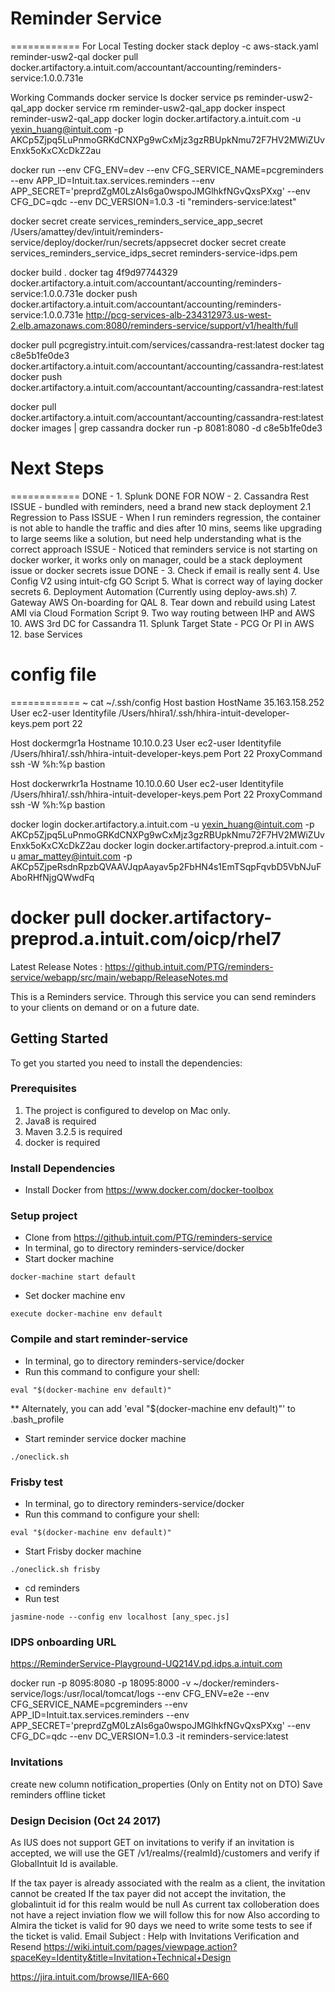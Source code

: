 # Reminder Service
============
For Local Testing
docker stack deploy -c aws-stack.yaml reminder-usw2-qal
docker pull docker.artifactory.a.intuit.com/accountant/accounting/reminders-service:1.0.0.731e

Working Commands
docker service ls
docker service ps reminder-usw2-qal_app
docker service rm reminder-usw2-qal_app
docker inspect reminder-usw2-qal_app
docker login docker.artifactory.a.intuit.com -u yexin_huang@intuit.com -p AKCp5Zjpq5LuPnmoGRKdCNXPg9wCxMjz3gzRBUpkNmu72F7HV2MWiZUvEnxk5oKxCXcDkZ2au

docker run --env CFG_ENV=dev --env CFG_SERVICE_NAME=pcgreminders --env APP_ID=Intuit.tax.services.reminders --env APP_SECRET='preprdZgM0LzAIs6ga0wspoJMGlhkfNGvQxsPXxg' --env CFG_DC=qdc --env DC_VERSION=1.0.3 -ti "reminders-service:latest"


docker secret create services_reminders_service_app_secret  /Users/amattey/dev/intuit/reminders-service/deploy/docker/run/secrets/appsecret
docker secret create services_reminders_service_idps_secret reminders-service-idps.pem

docker build .
docker tag 4f9d97744329 docker.artifactory.a.intuit.com/accountant/accounting/reminders-service:1.0.0.731e
docker push docker.artifactory.a.intuit.com/accountant/accounting/reminders-service:1.0.0.731e
http://pcg-services-alb-234312973.us-west-2.elb.amazonaws.com:8080/reminders-service/support/v1/health/full


docker pull pcgregistry.intuit.com/services/cassandra-rest:latest
docker tag c8e5b1fe0de3 docker.artifactory.a.intuit.com/accountant/accounting/cassandra-rest:latest
docker push docker.artifactory.a.intuit.com/accountant/accounting/cassandra-rest:latest

docker pull docker.artifactory.a.intuit.com/accountant/accounting/cassandra-rest:latest
docker images | grep cassandra
docker run -p 8081:8080 -d c8e5b1fe0de3


# Next Steps
============
DONE - 1. Splunk
DONE FOR NOW - 2. Cassandra Rest 
    ISSUE - bundled with reminders, need a brand new stack deployment 
2.1 Regression to Pass
    ISSUE - When I run reminders regression, the container is not able to handle the traffic and dies after 10 mins, seems like upgrading to large seems like a solution, but need help understanding what is the correct approach
    ISSUE - Noticed that reminders service is not starting on docker worker, it works only on manager, could be a stack deployment issue or docker secrets issue
DONE - 3. Check if email is really sent 
4. Use Config V2 using intuit-cfg GO Script
5. What is correct way of laying docker secrets
6. Deployment Automation (Currently using deploy-aws.sh)
7. Gateway AWS On-boarding for QAL
8. Tear down and rebuild using Latest AMI via Cloud Formation Script
9. Two way routing between IHP and AWS
10. AWS 3rd DC for Cassandra
11. Splunk Target State - PCG Or PI in AWS
12. base Services 


# config file 
============
~ cat ~/.ssh/config
Host bastion
HostName 35.163.158.252
User ec2-user
Identityfile /Users/hhira1/.ssh/hhira-intuit-developer-keys.pem
port 22

Host dockermgr1a
Hostname 10.10.0.23
User ec2-user
Identityfile /Users/hhira1/.ssh/hhira-intuit-developer-keys.pem
Port 22
ProxyCommand ssh -W %h:%p bastion

Host dockerwrkr1a
Hostname 10.10.0.60
User ec2-user
Identityfile /Users/hhira1/.ssh/hhira-intuit-developer-keys.pem
Port 22
ProxyCommand ssh -W %h:%p bastion           


docker login docker.artifactory.a.intuit.com -u yexin_huang@intuit.com -p AKCp5Zjpq5LuPnmoGRKdCNXPg9wCxMjz3gzRBUpkNmu72F7HV2MWiZUvEnxk5oKxCXcDkZ2au
docker login docker.artifactory-preprod.a.intuit.com -u amar_mattey@intuit.com -p AKCp5ZjpeRsdnRpzbQVAAVJqpAayav5p2FbHN4s1EmTSqpFqvbD5VbNJuFAboRHfNjgQWwdFq


docker pull docker.artifactory-preprod.a.intuit.com/oicp/rhel7
============

Latest Release Notes : https://github.intuit.com/PTG/reminders-service/webapp/src/main/webapp/ReleaseNotes.md

This is a Reminders service. Through this service you can send reminders to your clients on demand or on a future date.

## Getting Started

To get you started you need to install the dependencies:

### Prerequisites
1. The project is configured to develop on Mac only.
2. Java8 is required
3. Maven 3.2.5 is required
4. docker is required

### Install Dependencies
* Install Docker from https://www.docker.com/docker-toolbox

### Setup project
* Clone from https://github.intuit.com/PTG/reminders-service
* In terminal, go to directory reminders-service/docker
* Start docker machine
```
docker-machine start default
```
* Set docker machine env
```
execute docker-machine env default
```
### Compile and start reminder-service
* In terminal, go to directory reminders-service/docker
* Run this command to configure your shell:
```
eval "$(docker-machine env default)"
```
** Alternately, you can add 'eval "$(docker-machine env default)"' to .bash_profile
* Start reminder service docker machine
```
./oneclick.sh 
```

### Frisby test
* In terminal, go to directory reminders-service/docker
* Run this command to configure your shell:
```
eval "$(docker-machine env default)"
```

* Start Frisby docker machine
```
./oneclick.sh frisby
```
* cd reminders
* Run test
```
jasmine-node --config env localhost [any_spec.js]

```
  
  
### IDPS onboarding URL
https://ReminderService-Playground-UQ214V.pd.idps.a.intuit.com

docker run -p 8095:8080 -p 18095:8000 -v ~/docker/reminders-service/logs:/usr/local/tomcat/logs --env CFG_ENV=e2e --env CFG_SERVICE_NAME=pcgreminders --env APP_ID=Intuit.tax.services.reminders --env APP_SECRET='preprdZgM0LzAIs6ga0wspoJMGlhkfNGvQxsPXxg' --env CFG_DC=qdc --env DC_VERSION=1.0.3 -it reminders-service:latest

### Invitations
create new column notification_properties (Only on Entity not on DTO)
Save reminders offline ticket
### Design Decision (Oct 24 2017)
As IUS does not support GET on invitations to verify if an invitation is accepted, we will use the 
GET /v1/realms/{realmId}/customers and verify if GlobalIntuit Id is available.

If the tax payer is already associated with the realm as a client, the invitation cannot be created
If the tax payer did not accept the invitation, the globalintuit id for this realm would be null
As current tax colloberation does not have a reject inviation flow we will follow this for now
Also according to Almira the ticket is valid for 90 days we need to write some tests to see if the ticket is valid.
Email Subject :  Help with Invitations Verification and Resend
https://wiki.intuit.com/pages/viewpage.action?spaceKey=Identity&title=Invitation+Technical+Design

https://jira.intuit.com/browse/IIEA-660